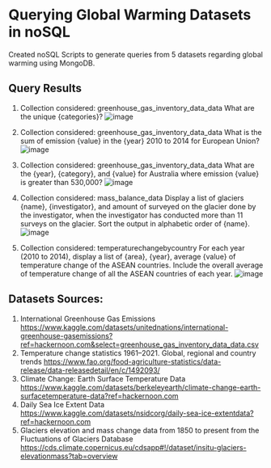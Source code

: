 # Querying Global Warming Datasets in noSQL
Created noSQL Scripts to generate queries from 5 datasets regarding global warming using MongoDB.

## Query Results
1) Collection considered: greenhouse_gas_inventory_data_data
What are the unique {categories}? 
![image](https://user-images.githubusercontent.com/84263856/201738626-5022ca7a-b4ff-45eb-9502-daf59d74c0d9.png)

2) Collection considered: greenhouse_gas_inventory_data_data 
What is the sum of emission {value} in the {year} 2010 to 2014 for European Union?     
![image](https://user-images.githubusercontent.com/84263856/201738645-da4c5fac-bbae-49f8-af2d-c22ec39673f8.png)

3) Collection considered: greenhouse_gas_inventory_data_data
What are the {year}, {category}, and {value} for Australia where emission {value} is 
greater than 530,000? 
![image](https://user-images.githubusercontent.com/84263856/201738656-077d4ed9-d526-4d15-90a3-6c972a5dacf5.png)

4) Collection considered: mass_balance_data
Display a list of glaciers {name}, {investigator}, and amount of surveyed on the 
glacier done by the investigator, when the investigator has conducted more than 11 
surveys on the glacier. Sort the output in alphabetic order of {name}.
![image](https://user-images.githubusercontent.com/84263856/201738690-2568a741-be8a-4b7f-ab36-f51cfc144d37.png)

5) Collection considered: temperaturechangebycountry 
For each year (2010 to 2014), display a list of {area}, {year}, average {value} of 
temperature change of the ASEAN countries. Include the overall average of 
temperature change of all the ASEAN countries of each year.
![image](https://user-images.githubusercontent.com/84263856/201738699-57caffe0-b4e7-434d-9580-eb0f0a3215e3.png)

## Datasets Sources:
1. International Greenhouse Gas Emissions https://www.kaggle.com/datasets/unitednations/international-greenhouse-gasemissions?ref=hackernoon.com&select=greenhouse_gas_inventory_data_data.csv 
2. Temperature change statistics 1961–2021. Global, regional and country trends https://www.fao.org/food-agriculture-statistics/data-release/data-releasedetail/en/c/1492093/ 
3. Climate Change: Earth Surface Temperature Data https://www.kaggle.com/datasets/berkeleyearth/climate-change-earth-surfacetemperature-data?ref=hackernoon.com 
4. Daily Sea Ice Extent Data https://www.kaggle.com/datasets/nsidcorg/daily-sea-ice-extentdata?ref=hackernoon.com 
5. Glaciers elevation and mass change data from 1850 to present from the Fluctuations of Glaciers Database https://cds.climate.copernicus.eu/cdsapp#!/dataset/insitu-glaciers-elevationmass?tab=overview
